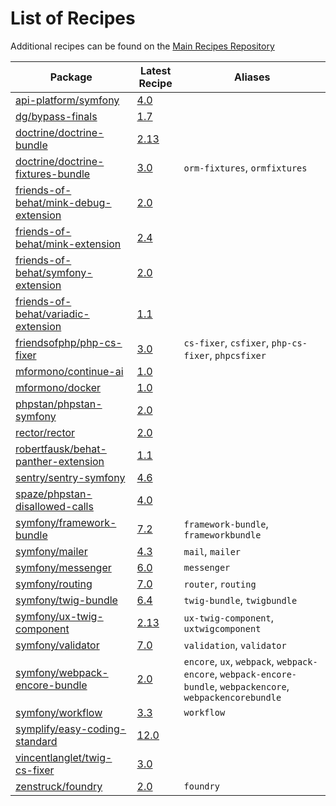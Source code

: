 # List of Recipes

Additional recipes can be found on the [Main Recipes Repository](https://github.com/symfony/recipes/blob/flex/main/RECIPES.md)

| Package | Latest Recipe | Aliases |
| --- | --- | --- |
| [api-platform/symfony](https://packagist.org/packages/api-platform/symfony) | [4.0](api-platform/symfony/4.0) |  |
| [dg/bypass-finals](https://packagist.org/packages/dg/bypass-finals) | [1.7](dg/bypass-finals/1.7) |  |
| [doctrine/doctrine-bundle](https://packagist.org/packages/doctrine/doctrine-bundle) | [2.13](doctrine/doctrine-bundle/2.13) |  |
| [doctrine/doctrine-fixtures-bundle](https://packagist.org/packages/doctrine/doctrine-fixtures-bundle) | [3.0](doctrine/doctrine-fixtures-bundle/3.0) | `orm-fixtures`, `ormfixtures` |
| [friends-of-behat/mink-debug-extension](https://packagist.org/packages/friends-of-behat/mink-debug-extension) | [2.0](friends-of-behat/mink-debug-extension/2.0) |  |
| [friends-of-behat/mink-extension](https://packagist.org/packages/friends-of-behat/mink-extension) | [2.4](friends-of-behat/mink-extension/2.4) |  |
| [friends-of-behat/symfony-extension](https://packagist.org/packages/friends-of-behat/symfony-extension) | [2.0](friends-of-behat/symfony-extension/2.0) |  |
| [friends-of-behat/variadic-extension](https://packagist.org/packages/friends-of-behat/variadic-extension) | [1.1](friends-of-behat/variadic-extension/1.1) |  |
| [friendsofphp/php-cs-fixer](https://packagist.org/packages/friendsofphp/php-cs-fixer) | [3.0](friendsofphp/php-cs-fixer/3.0) | `cs-fixer`, `csfixer`, `php-cs-fixer`, `phpcsfixer` |
| [mformono/continue-ai](https://packagist.org/packages/mformono/continue-ai) | [1.0](mformono/continue-ai/1.0) |  |
| [mformono/docker](https://packagist.org/packages/mformono/docker) | [1.0](mformono/docker/1.0) |  |
| [phpstan/phpstan-symfony](https://packagist.org/packages/phpstan/phpstan-symfony) | [2.0](phpstan/phpstan-symfony/2.0) |  |
| [rector/rector](https://packagist.org/packages/rector/rector) | [2.0](rector/rector/2.0) |  |
| [robertfausk/behat-panther-extension](https://packagist.org/packages/robertfausk/behat-panther-extension) | [1.1](robertfausk/behat-panther-extension/1.1) |  |
| [sentry/sentry-symfony](https://packagist.org/packages/sentry/sentry-symfony) | [4.6](sentry/sentry-symfony/4.6) |  |
| [spaze/phpstan-disallowed-calls](https://packagist.org/packages/spaze/phpstan-disallowed-calls) | [4.0](spaze/phpstan-disallowed-calls/4.0) |  |
| [symfony/framework-bundle](https://packagist.org/packages/symfony/framework-bundle) | [7.2](symfony/framework-bundle/7.2) | `framework-bundle`, `frameworkbundle` |
| [symfony/mailer](https://packagist.org/packages/symfony/mailer) | [4.3](symfony/mailer/4.3) | `mail`, `mailer` |
| [symfony/messenger](https://packagist.org/packages/symfony/messenger) | [6.0](symfony/messenger/6.0) | `messenger` |
| [symfony/routing](https://packagist.org/packages/symfony/routing) | [7.0](symfony/routing/7.0) | `router`, `routing` |
| [symfony/twig-bundle](https://packagist.org/packages/symfony/twig-bundle) | [6.4](symfony/twig-bundle/6.4) | `twig-bundle`, `twigbundle` |
| [symfony/ux-twig-component](https://packagist.org/packages/symfony/ux-twig-component) | [2.13](symfony/ux-twig-component/2.13) | `ux-twig-component`, `uxtwigcomponent` |
| [symfony/validator](https://packagist.org/packages/symfony/validator) | [7.0](symfony/validator/7.0) | `validation`, `validator` |
| [symfony/webpack-encore-bundle](https://packagist.org/packages/symfony/webpack-encore-bundle) | [2.0](symfony/webpack-encore-bundle/2.0) | `encore`, `ux`, `webpack`, `webpack-encore`, `webpack-encore-bundle`, `webpackencore`, `webpackencorebundle` |
| [symfony/workflow](https://packagist.org/packages/symfony/workflow) | [3.3](symfony/workflow/3.3) | `workflow` |
| [symplify/easy-coding-standard](https://packagist.org/packages/symplify/easy-coding-standard) | [12.0](symplify/easy-coding-standard/12.0) |  |
| [vincentlanglet/twig-cs-fixer](https://packagist.org/packages/vincentlanglet/twig-cs-fixer) | [3.0](vincentlanglet/twig-cs-fixer/3.0) |  |
| [zenstruck/foundry](https://packagist.org/packages/zenstruck/foundry) | [2.0](zenstruck/foundry/2.0) | `foundry` |